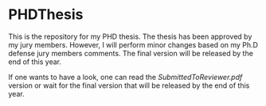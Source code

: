# PHDThesis

This is the repository for my PHD thesis. The thesis has been approved by my jury members. However, I will perform minor changes based on my Ph.D defense jury members comments. The final version will be released by the end of this year.

If one wants to have a look, one can read the *SubmittedToReviewer.pdf* version or wait for the final version that will be released by the end of this year.
